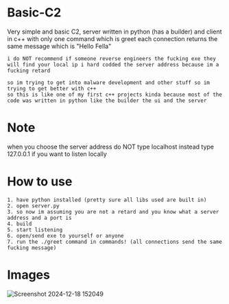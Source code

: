 # Basic-C2
Very simple and basic C2, server written in python (has a builder) and client in c++ with only one command which is greet each connection returns the same message which is "Hello Fella"

```
i do NOT recommend if someone reverse engineers the fucking exe they will find your local ip i hard codded the server address because im a fucking retard
```

```
so im trying to get into malware development and other stuff so im trying to get better with c++
so this is like one of my first c++ projects kinda because most of the code was written in python like the builder the ui and the server
```

# Note

when you choose the server address do NOT type localhost
instead type 127.0.0.1 if you want to listen locally

# How to use
```
1. have python installed (pretty sure all libs used are built in)
2. open server.py
3. so now im assuming you are not a retard and you know what a server address and a port is
4. build
5. start listening
6. open/send exe to yourself or anyone
7. run the ./greet command in commands! (all connections send the same fucking message)
```

# Images

![Screenshot 2024-12-18 152049](https://github.com/user-attachments/assets/1bd1dd75-50fb-4c32-939a-dacedfc994ac)
